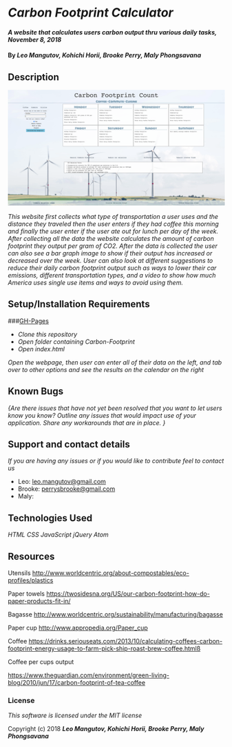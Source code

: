 # _Carbon Footprint Calculator_

#### _A website that calculates users carbon output thru various daily tasks, November 8, 2018_

#### By _**Leo Mangutov, Kohichi Horii, Brooke Perry, Maly Phongsavana**_

## Description

![Screen Shot](img/screenshot.png "Screenshot of Webpage")

_This website first collects what type of transportation a user uses and the distance they traveled then the user enters if they had coffee this morning and finally the user enter if the user ate out for lunch per day of the week. After collecting all the data the website calculates the amount of carbon footprint they output per gram of CO2. After the data is collected the user can also see a bar graph image to show if their output has increased or decreased over the week. User can also look at different suggestions to reduce their daily carbon footprint output such as ways to lower their car emissions, different transportation types, and a video to show how much America uses single use items and ways to avoid using them._


## Setup/Installation Requirements

###[GH-Pages](malyphong619.github.io/Carbon-Footprint)

* _Clone this repository_
* _Open folder containing Carbon-Footprint_
* _Open index.html_

_Open the webpage, then user can enter all of their data on the left, and tab over to other options and see the results on the calendar on the right_

## Known Bugs

_{Are there issues that have not yet been resolved that you want to let users know you know?  Outline any issues that would impact use of your application.  Share any workarounds that are in place. }_

## Support and contact details

_If you are having any issues or if you would like to contribute feel to contact us_
 * Leo: leo.mangutov@gmail.com
 * Brooke: perrysbrooke@gmail.com
 * Maly:

## Technologies Used

_HTML_
_CSS_
_JavaScript_
_jQuery_
_Atom_

## Resources

Utensils
http://www.worldcentric.org/about-compostables/eco-profiles/plastics

Paper towels
https://twosidesna.org/US/our-carbon-footprint-how-do-paper-products-fit-in/

Bagasse
http://www.worldcentric.org/sustainability/manufacturing/bagasse

Paper cup
http://www.appropedia.org/Paper_cup

Coffee
https://drinks.seriouseats.com/2013/10/calculating-coffees-carbon-footprint-energy-usage-to-farm-pick-ship-roast-brew-coffee.htmlß

Coffee per cups output

https://www.theguardian.com/environment/green-living-blog/2010/jun/17/carbon-footprint-of-tea-coffee

### License

*This software is licensed under the MIT license*

Copyright (c) 2018 **_Leo Mangutov, Kohichi Horii, Brooke Perry, Maly Phongsavana_**
